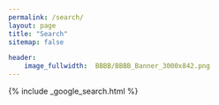 ```yaml
---
permalink: /search/
layout: page
title: "Search"
sitemap: false

header: 
    image_fullwidth:  BBBB/BBBB_Banner_3000x842.png
---
```


{% include _google_search.html %}
